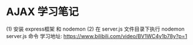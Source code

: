 # AJAX 学习笔记
(1) 安装 express框架 和 nodemon (2) 在 server.js 文件目录下执行 nodemon server.js 命令
学习地址: https://www.bilibili.com/video/BV1WC4y1b78y?p=1

